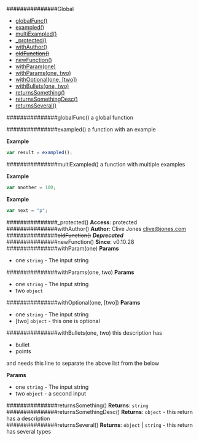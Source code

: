 ###############Global
* [globalFunc()](#globalFunc)
* [exampled()](#exampled)
* [multiExampled()](#multiExampled)
* [_protected()](#_protected)
* [withAuthor()](#withAuthor)
* [~~oldFunction()~~](#oldFunction)
* [newFunction()](#newFunction)
* [withParam(one)](#withParam)
* [withParams(one, two)](#withParams)
* [withOptional(one, [two])](#withOptional)
* [withBullets(one, two)](#withBullets)
* [returnsSomething()](#returnsSomething)
* [returnsSomethingDesc()](#returnsSomethingDesc)
* [returnsSeveral()](#returnsSeveral)

<a name="globalFunc"></a>
###############globalFunc()
a global function

<a name="exampled"></a>
###############exampled()
a function with an example

**Example**  
```js
var result = exampled();
```

<a name="multiExampled"></a>
###############multiExampled()
a function with multiple examples

**Example**  
```js
var another = 100;
```

**Example**  
```js
var next = "p";
```

<a name="_protected"></a>
###############_protected()
**Access**: protected  
<a name="withAuthor"></a>
###############withAuthor()
**Author**: Clive Jones <clive@jones.com>  
<a name="oldFunction"></a>
###############~~oldFunction()~~
***Deprecated***  
<a name="newFunction"></a>
###############newFunction()
**Since**: v0.10.28  
<a name="withParam"></a>
###############withParam(one)
**Params**

- one `string` - The input string

<a name="withParams"></a>
###############withParams(one, two)
**Params**

- one `string` - The input string
- two `object`

<a name="withOptional"></a>
###############withOptional(one, [two])
**Params**

- one `string` - The input string
- [two] `object` - this one is optional

<a name="withBullets"></a>
###############withBullets(one, two)
this description has 

- bullet
- points

and needs this line to separate the above list from the below

**Params**

- one `string` - The input string
- two `object` - a second input

<a name="returnsSomething"></a>
###############returnsSomething()
**Returns**: `string`  
<a name="returnsSomethingDesc"></a>
###############returnsSomethingDesc()
**Returns**: `object` - this return has a description  
<a name="returnsSeveral"></a>
###############returnsSeveral()
**Returns**: `object` | `string` - this return has several types  
